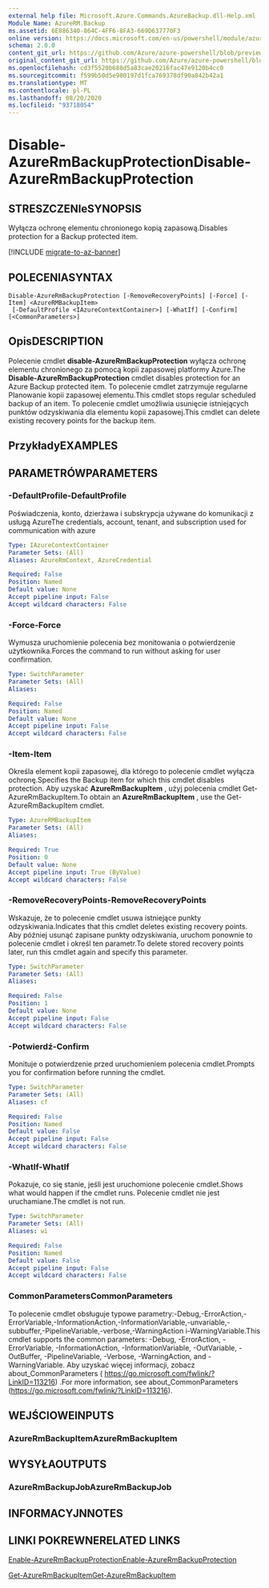 ```yaml
---
external help file: Microsoft.Azure.Commands.AzureBackup.dll-Help.xml
Module Name: AzureRM.Backup
ms.assetid: 6E886340-864C-4FF6-8FA3-669D637770F3
online version: https://docs.microsoft.com/en-us/powershell/module/azurerm.backup/disable-azurermbackupprotection
schema: 2.0.0
content_git_url: https://github.com/Azure/azure-powershell/blob/preview/src/ResourceManager/AzureBackup/Commands.AzureBackup/help/Disable-AzureRmBackupProtection.md
original_content_git_url: https://github.com/Azure/azure-powershell/blob/preview/src/ResourceManager/AzureBackup/Commands.AzureBackup/help/Disable-AzureRmBackupProtection.md
ms.openlocfilehash: cd3f5520b688d5a83cae20216fac47e9120b4cc0
ms.sourcegitcommit: f599b50d5e980197d1fca769378df90a842b42a1
ms.translationtype: MT
ms.contentlocale: pl-PL
ms.lasthandoff: 08/20/2020
ms.locfileid: "93718054"
---
```

# <span data-ttu-id="11f4b-101">Disable-AzureRmBackupProtection</span><span class="sxs-lookup"><span data-stu-id="11f4b-101">Disable-AzureRmBackupProtection</span></span>

## <span data-ttu-id="11f4b-102">STRESZCZENIe</span><span class="sxs-lookup"><span data-stu-id="11f4b-102">SYNOPSIS</span></span>
<span data-ttu-id="11f4b-103">Wyłącza ochronę elementu chronionego kopią zapasową.</span><span class="sxs-lookup"><span data-stu-id="11f4b-103">Disables protection for a Backup protected item.</span></span>

[!INCLUDE [migrate-to-az-banner](../../includes/migrate-to-az-banner.md)]

## <span data-ttu-id="11f4b-104">POLECENIA</span><span class="sxs-lookup"><span data-stu-id="11f4b-104">SYNTAX</span></span>

```
Disable-AzureRmBackupProtection [-RemoveRecoveryPoints] [-Force] [-Item] <AzureRMBackupItem>
 [-DefaultProfile <IAzureContextContainer>] [-WhatIf] [-Confirm] [<CommonParameters>]
```

## <span data-ttu-id="11f4b-105">Opis</span><span class="sxs-lookup"><span data-stu-id="11f4b-105">DESCRIPTION</span></span>
<span data-ttu-id="11f4b-106">Polecenie cmdlet **disable-AzureRmBackupProtection** wyłącza ochronę elementu chronionego za pomocą kopii zapasowej platformy Azure.</span><span class="sxs-lookup"><span data-stu-id="11f4b-106">The **Disable-AzureRmBackupProtection** cmdlet disables protection for an Azure Backup protected item.</span></span>
<span data-ttu-id="11f4b-107">To polecenie cmdlet zatrzymuje regularne Planowanie kopii zapasowej elementu.</span><span class="sxs-lookup"><span data-stu-id="11f4b-107">This cmdlet stops regular scheduled backup of an item.</span></span>
<span data-ttu-id="11f4b-108">To polecenie cmdlet umożliwia usunięcie istniejących punktów odzyskiwania dla elementu kopii zapasowej.</span><span class="sxs-lookup"><span data-stu-id="11f4b-108">This cmdlet can delete existing recovery points for the backup item.</span></span>

## <span data-ttu-id="11f4b-109">Przykłady</span><span class="sxs-lookup"><span data-stu-id="11f4b-109">EXAMPLES</span></span>

## <span data-ttu-id="11f4b-110">PARAMETRÓW</span><span class="sxs-lookup"><span data-stu-id="11f4b-110">PARAMETERS</span></span>

### <span data-ttu-id="11f4b-111">-DefaultProfile</span><span class="sxs-lookup"><span data-stu-id="11f4b-111">-DefaultProfile</span></span>
<span data-ttu-id="11f4b-112">Poświadczenia, konto, dzierżawa i subskrypcja używane do komunikacji z usługą Azure</span><span class="sxs-lookup"><span data-stu-id="11f4b-112">The credentials, account, tenant, and subscription used for communication with azure</span></span>

```yaml
Type: IAzureContextContainer
Parameter Sets: (All)
Aliases: AzureRmContext, AzureCredential

Required: False
Position: Named
Default value: None
Accept pipeline input: False
Accept wildcard characters: False
```

### <span data-ttu-id="11f4b-113">-Force</span><span class="sxs-lookup"><span data-stu-id="11f4b-113">-Force</span></span>
<span data-ttu-id="11f4b-114">Wymusza uruchomienie polecenia bez monitowania o potwierdzenie użytkownika.</span><span class="sxs-lookup"><span data-stu-id="11f4b-114">Forces the command to run without asking for user confirmation.</span></span>

```yaml
Type: SwitchParameter
Parameter Sets: (All)
Aliases: 

Required: False
Position: Named
Default value: None
Accept pipeline input: False
Accept wildcard characters: False
```

### <span data-ttu-id="11f4b-115">-Item</span><span class="sxs-lookup"><span data-stu-id="11f4b-115">-Item</span></span>
<span data-ttu-id="11f4b-116">Określa element kopii zapasowej, dla którego to polecenie cmdlet wyłącza ochronę.</span><span class="sxs-lookup"><span data-stu-id="11f4b-116">Specifies the Backup item for which this cmdlet disables protection.</span></span>
<span data-ttu-id="11f4b-117">Aby uzyskać **AzureRmBackupItem** , użyj polecenia cmdlet Get-AzureRmBackupItem.</span><span class="sxs-lookup"><span data-stu-id="11f4b-117">To obtain an **AzureRmBackupItem** , use the Get-AzureRmBackupItem cmdlet.</span></span>

```yaml
Type: AzureRMBackupItem
Parameter Sets: (All)
Aliases: 

Required: True
Position: 0
Default value: None
Accept pipeline input: True (ByValue)
Accept wildcard characters: False
```

### <span data-ttu-id="11f4b-118">-RemoveRecoveryPoints</span><span class="sxs-lookup"><span data-stu-id="11f4b-118">-RemoveRecoveryPoints</span></span>
<span data-ttu-id="11f4b-119">Wskazuje, że to polecenie cmdlet usuwa istniejące punkty odzyskiwania.</span><span class="sxs-lookup"><span data-stu-id="11f4b-119">Indicates that this cmdlet deletes existing recovery points.</span></span>
<span data-ttu-id="11f4b-120">Aby później usunąć zapisane punkty odzyskiwania, uruchom ponownie to polecenie cmdlet i określ ten parametr.</span><span class="sxs-lookup"><span data-stu-id="11f4b-120">To delete stored recovery points later, run this cmdlet again and specify this parameter.</span></span>

```yaml
Type: SwitchParameter
Parameter Sets: (All)
Aliases: 

Required: False
Position: 1
Default value: None
Accept pipeline input: False
Accept wildcard characters: False
```

### <span data-ttu-id="11f4b-121">-Potwierdź</span><span class="sxs-lookup"><span data-stu-id="11f4b-121">-Confirm</span></span>
<span data-ttu-id="11f4b-122">Monituje o potwierdzenie przed uruchomieniem polecenia cmdlet.</span><span class="sxs-lookup"><span data-stu-id="11f4b-122">Prompts you for confirmation before running the cmdlet.</span></span>

```yaml
Type: SwitchParameter
Parameter Sets: (All)
Aliases: cf

Required: False
Position: Named
Default value: False
Accept pipeline input: False
Accept wildcard characters: False
```

### <span data-ttu-id="11f4b-123">-WhatIf</span><span class="sxs-lookup"><span data-stu-id="11f4b-123">-WhatIf</span></span>
<span data-ttu-id="11f4b-124">Pokazuje, co się stanie, jeśli jest uruchomione polecenie cmdlet.</span><span class="sxs-lookup"><span data-stu-id="11f4b-124">Shows what would happen if the cmdlet runs.</span></span>
<span data-ttu-id="11f4b-125">Polecenie cmdlet nie jest uruchamiane.</span><span class="sxs-lookup"><span data-stu-id="11f4b-125">The cmdlet is not run.</span></span>

```yaml
Type: SwitchParameter
Parameter Sets: (All)
Aliases: wi

Required: False
Position: Named
Default value: False
Accept pipeline input: False
Accept wildcard characters: False
```

### <span data-ttu-id="11f4b-126">CommonParameters</span><span class="sxs-lookup"><span data-stu-id="11f4b-126">CommonParameters</span></span>
<span data-ttu-id="11f4b-127">To polecenie cmdlet obsługuje typowe parametry:-Debug,-ErrorAction,-ErrorVariable,-InformationAction,-InformationVariable,-unvariable,-subbuffer,-PipelineVariable,-verbose,-WarningAction i-WarningVariable.</span><span class="sxs-lookup"><span data-stu-id="11f4b-127">This cmdlet supports the common parameters: -Debug, -ErrorAction, -ErrorVariable, -InformationAction, -InformationVariable, -OutVariable, -OutBuffer, -PipelineVariable, -Verbose, -WarningAction, and -WarningVariable.</span></span> <span data-ttu-id="11f4b-128">Aby uzyskać więcej informacji, zobacz about_CommonParameters ( https://go.microsoft.com/fwlink/?LinkID=113216) .</span><span class="sxs-lookup"><span data-stu-id="11f4b-128">For more information, see about_CommonParameters (https://go.microsoft.com/fwlink/?LinkID=113216).</span></span>

## <span data-ttu-id="11f4b-129">WEJŚCIOWE</span><span class="sxs-lookup"><span data-stu-id="11f4b-129">INPUTS</span></span>

### <span data-ttu-id="11f4b-130">AzureRmBackupItem</span><span class="sxs-lookup"><span data-stu-id="11f4b-130">AzureRmBackupItem</span></span>

## <span data-ttu-id="11f4b-131">WYSYŁA</span><span class="sxs-lookup"><span data-stu-id="11f4b-131">OUTPUTS</span></span>

### <span data-ttu-id="11f4b-132">AzureRmBackupJob</span><span class="sxs-lookup"><span data-stu-id="11f4b-132">AzureRmBackupJob</span></span>

## <span data-ttu-id="11f4b-133">INFORMACYJN</span><span class="sxs-lookup"><span data-stu-id="11f4b-133">NOTES</span></span>

## <span data-ttu-id="11f4b-134">LINKI POKREWNE</span><span class="sxs-lookup"><span data-stu-id="11f4b-134">RELATED LINKS</span></span>

[<span data-ttu-id="11f4b-135">Enable-AzureRmBackupProtection</span><span class="sxs-lookup"><span data-stu-id="11f4b-135">Enable-AzureRmBackupProtection</span></span>](./Enable-AzureRmBackupProtection.md)

[<span data-ttu-id="11f4b-136">Get-AzureRmBackupItem</span><span class="sxs-lookup"><span data-stu-id="11f4b-136">Get-AzureRmBackupItem</span></span>](./Get-AzureRmBackupItem.md)


